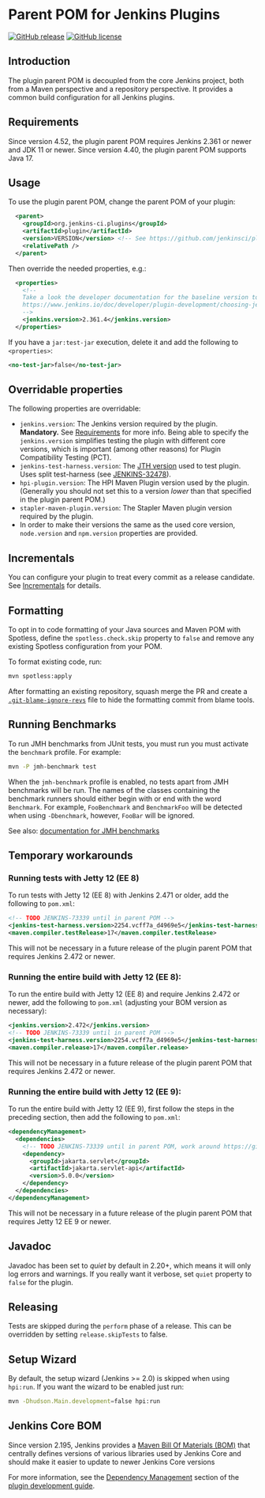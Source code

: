 # Parent POM for Jenkins Plugins

[![GitHub release](https://img.shields.io/github/release/jenkinsci/plugin-pom.svg?label=changelog)](https://github.com/jenkinsci/plugin-pom/releases/latest)
[![GitHub license](https://img.shields.io/github/license/jenkinsci/plugin-pom)](https://github.com/jenkinsci/plugin-pom/blob/master/LICENSE)

## Introduction

The plugin parent POM is decoupled from the core Jenkins project, both from a Maven perspective and a repository perspective.
It provides a common build configuration for all Jenkins plugins.

## Requirements

Since version 4.52, the plugin parent POM requires Jenkins 2.361 or newer and JDK 11 or newer.
Since version 4.40, the plugin parent POM supports Java 17.

## Usage

To use the plugin parent POM, change the parent POM of your plugin:

```xml
  <parent>
    <groupId>org.jenkins-ci.plugins</groupId>
    <artifactId>plugin</artifactId>
    <version>VERSION</version> <!-- See https://github.com/jenkinsci/plugin-pom/releases for available versions-->
    <relativePath />
  </parent>
```

Then override the needed properties, e.g.:

```xml
  <properties>
    <!--
    Take a look the developer documentation for the baseline version to use
    https://www.jenkins.io/doc/developer/plugin-development/choosing-jenkins-baseline/#currently-recommended-versions
    -->
    <jenkins.version>2.361.4</jenkins.version>
  </properties>
```

If you have a `jar:test-jar` execution, delete it and add the following to `<properties>`:

```xml
<no-test-jar>false</no-test-jar>
```

## Overridable properties

The following properties are overridable:

* `jenkins.version`: The Jenkins version required by the plugin. **Mandatory.** See [Requirements](#requirements) for more info. Being able to specify the `jenkins.version` simplifies testing the plugin with different core versions, which is important (among other reasons) for Plugin Compatibility Testing (PCT).
* `jenkins-test-harness.version`: The [JTH version](https://github.com/jenkinsci/jenkins-test-harness/releases) used to test plugin. Uses split test-harness (see [JENKINS-32478](https://issues.jenkins-ci.org/browse/JENKINS-32478)).
* `hpi-plugin.version`: The HPI Maven Plugin version used by the plugin. (Generally you should not set this to a version _lower_ than that specified in the plugin parent POM.)
* `stapler-maven-plugin.version`: The Stapler Maven plugin version required by the plugin.
* In order to make their versions the same as the used core version, `node.version` and `npm.version` properties are provided.

## Incrementals

You can configure your plugin to treat every commit as a release candidate.
See [Incrementals](https://github.com/jenkinsci/incrementals-tools) for details.

## Formatting

To opt in to code formatting of your Java sources and Maven POM with Spotless,
define the `spotless.check.skip` property to `false` and remove any existing
Spotless configuration from your POM.

To format existing code, run:

```bash
mvn spotless:apply
```

After formatting an existing repository, squash merge the PR and create a
[`.git-blame-ignore-revs`](https://docs.github.com/en/repositories/working-with-files/using-files/viewing-a-file#ignore-commits-in-the-blame-view)
file to hide the formatting commit from blame tools.

## Running Benchmarks

To run JMH benchmarks from JUnit tests, you must run you must activate the `benchmark`
profile. For example:
```bash
mvn -P jmh-benchmark test
```
When the `jmh-benchmark` profile is enabled, no tests apart from JMH benchmarks will be run.
The names of the classes containing the benchmark runners should either begin with or
end with the word `Benchmark`. For example, `FooBenchmark` and `BenchmarkFoo` will
be detected when using `-Dbenchmark`, however, `FooBar` will be ignored.

See also: [documentation for JMH benchmarks](https://github.com/jenkinsci/jenkins-test-harness/blob/master/docs/jmh-benchmarks.adoc)

## Temporary workarounds

### Running tests with Jetty 12 (EE 8)

To run tests with Jetty 12 (EE 8) with Jenkins 2.471 or older,
add the following to `pom.xml`:

```xml
<!-- TODO JENKINS-73339 until in parent POM -->
<jenkins-test-harness.version>2254.vcff7a_d4969e5</jenkins-test-harness.version>
<maven.compiler.testRelease>17</maven.compiler.testRelease>
```

This will not be necessary in a future release of the plugin parent POM that requires Jenkins 2.472 or newer.

### Running the entire build with Jetty 12 (EE 8):

To run the entire build with Jetty 12 (EE 8) and require Jenkins 2.472 or newer,
add the following to `pom.xml` (adjusting your BOM version as necessary):

```xml
<jenkins.version>2.472</jenkins.version>
<!-- TODO JENKINS-73339 until in parent POM -->
<jenkins-test-harness.version>2254.vcff7a_d4969e5</jenkins-test-harness.version>
<maven.compiler.release>17</maven.compiler.release>
```

This will not be necessary in a future release of the plugin parent POM that requires Jenkins 2.472 or newer.

### Running the entire build with Jetty 12 (EE 9):

To run the entire build with Jetty 12 (EE 9),
first follow the steps in the preceding section,
then add the following to `pom.xml`:

```xml
<dependencyManagement>
  <dependencies>
    <!-- TODO JENKINS-73339 until in parent POM, work around https://github.com/jenkinsci/plugin-pom/issues/936 -->
    <dependency>
      <groupId>jakarta.servlet</groupId>
      <artifactId>jakarta.servlet-api</artifactId>
      <version>5.0.0</version>
    </dependency>
  </dependencies>
</dependencyManagement>
```

This will not be necessary in a future release of the plugin parent POM that requires Jetty 12 EE 9 or newer.

## Javadoc

Javadoc has been set to _quiet_ by default in 2.20+, which means it will only log errors and warnings.
If you really want it verbose, set `quiet` property to `false` for the plugin.

## Releasing

Tests are skipped during the `perform` phase of a release. This can be overridden by setting `release.skipTests` to false.

## Setup Wizard

By default, the setup wizard (Jenkins >= 2.0) is skipped when using `hpi:run`. If you want the wizard to be enabled just run:

```bash
mvn -Dhudson.Main.development=false hpi:run
```

## Jenkins Core BOM

Since version 2.195, Jenkins provides a [Maven Bill Of Materials (BOM)](https://maven.apache.org/guides/introduction/introduction-to-dependency-mechanism.html#Importing_Dependencies)
that centrally defines versions of various libraries used by Jenkins Core and should make it easier to update to newer Jenkins Core versions

For more information, see the [Dependency Management](https://jenkins.io/doc/developer/plugin-development/dependency-management/) section of the
[plugin development guide](https://jenkins.io/doc/developer/plugin-development/).
